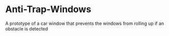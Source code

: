 # Anti-Trap-Windows
A prototype of a car window that prevents the windows from rolling up if an obstacle is detected
